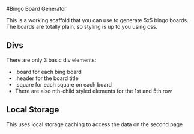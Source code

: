 #Bingo Board Generator

This is a working scaffold that you can use to generate 5x5 bingo boards. The boards are totally plain, so styling is up to you using css. 

## Divs

There are only 3 basic div elements: 
- .board for each bing board
- .header for the board title
- .square for each square on each board
- There are also nth-child styled elements for the 1st and 5th row

## Local Storage

This uses local storage caching to access the data on the second page